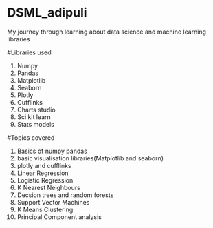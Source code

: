 # DSML_adipuli
My journey through learning about data science and machine learning libraries

#Libraries used
  1. Numpy
  2. Pandas
  3. Matplotlib
  4. Seaborn
  5. Plotly
  6. Cufflinks
  7. Charts studio
  8. Sci kit learn
  9. Stats models

#Topics covered  
  1. Basics of numpy pandas
  2. basic visualisation libraries(Matplotlib and seaborn)
  3. plotly and cufflinks
  4. Linear Regression
  5. Logistic Regression
  6. K Nearest Neighbours
  7. Decsion trees and random forests
  8. Support Vector Machines
  9. K Means Clustering
  10. Principal Component analysis

